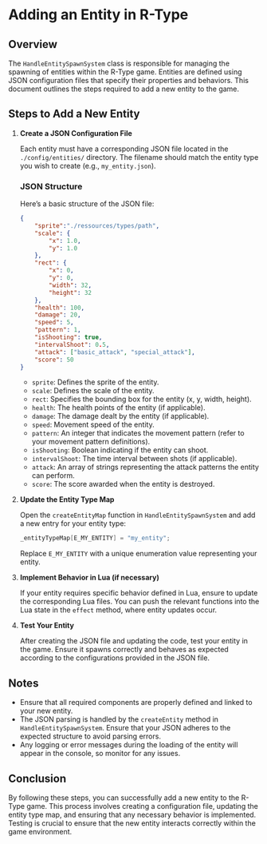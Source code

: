 # Adding an Entity in R-Type

## Overview

The `HandleEntitySpawnSystem` class is responsible for managing the spawning of entities within the R-Type game. Entities are defined using JSON configuration files that specify their properties and behaviors. This document outlines the steps required to add a new entity to the game.

## Steps to Add a New Entity

1. **Create a JSON Configuration File**

   Each entity must have a corresponding JSON file located in the `./config/entities/` directory. The filename should match the entity type you wish to create (e.g., `my_entity.json`).

   ### JSON Structure

   Here’s a basic structure of the JSON file:

   ``` json
   {
       "sprite":"./ressources/types/path",
       "scale": {
           "x": 1.0,
           "y": 1.0
       },
       "rect": {
           "x": 0,
           "y": 0,
           "width": 32,
           "height": 32
       },
       "health": 100,
       "damage": 20,
       "speed": 5,
       "pattern": 1,
       "isShooting": true,
       "intervalShoot": 0.5,
       "attack": ["basic_attack", "special_attack"],
       "score": 50
   }
   ```
   - `sprite`: Defines the sprite of the entity.
   - `scale`: Defines the scale of the entity.
   - `rect`: Specifies the bounding box for the entity (x, y, width, height).
   - `health`: The health points of the entity (if applicable).
   - `damage`: The damage dealt by the entity (if applicable).
   - `speed`: Movement speed of the entity.
   - `pattern`: An integer that indicates the movement pattern (refer to your movement pattern definitions).
   - `isShooting`: Boolean indicating if the entity can shoot.
   - `intervalShoot`: The time interval between shots (if applicable).
   - `attack`: An array of strings representing the attack patterns the entity can perform.
   - `score`: The score awarded when the entity is destroyed.

2. **Update the Entity Type Map**

   Open the `createEntityMap` function in `HandleEntitySpawnSystem` and add a new entry for your entity type:

   ``` cpp
   _entityTypeMap[E_MY_ENTITY] = "my_entity";
   ```

   Replace `E_MY_ENTITY` with a unique enumeration value representing your entity.

3. **Implement Behavior in Lua (if necessary)**

   If your entity requires specific behavior defined in Lua, ensure to update the corresponding Lua files. You can push the relevant functions into the Lua state in the `effect` method, where entity updates occur.

4. **Test Your Entity**

   After creating the JSON file and updating the code, test your entity in the game. Ensure it spawns correctly and behaves as expected according to the configurations provided in the JSON file.

## Notes

- Ensure that all required components are properly defined and linked to your new entity.
- The JSON parsing is handled by the `createEntity` method in `HandleEntitySpawnSystem`. Ensure that your JSON adheres to the expected structure to avoid parsing errors.
- Any logging or error messages during the loading of the entity will appear in the console, so monitor for any issues.

## Conclusion

By following these steps, you can successfully add a new entity to the R-Type game. This process involves creating a configuration file, updating the entity type map, and ensuring that any necessary behavior is implemented. Testing is crucial to ensure that the new entity interacts correctly within the game environment.
